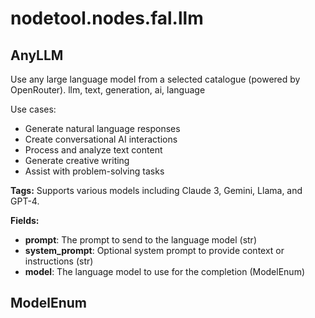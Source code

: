 # nodetool.nodes.fal.llm

## AnyLLM

Use any large language model from a selected catalogue (powered by OpenRouter).
llm, text, generation, ai, language

Use cases:
- Generate natural language responses
- Create conversational AI interactions
- Process and analyze text content
- Generate creative writing
- Assist with problem-solving tasks

**Tags:** Supports various models including Claude 3, Gemini, Llama, and GPT-4.

**Fields:**
- **prompt**: The prompt to send to the language model (str)
- **system_prompt**: Optional system prompt to provide context or instructions (str)
- **model**: The language model to use for the completion (ModelEnum)


## ModelEnum

